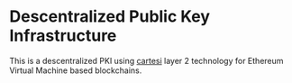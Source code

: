 # Descentralized Public Key Infrastructure

This is a descentralized PKI using [cartesi](https://cartesi.io/) layer 2 technology 
for Ethereum Virtual Machine based blockchains.
